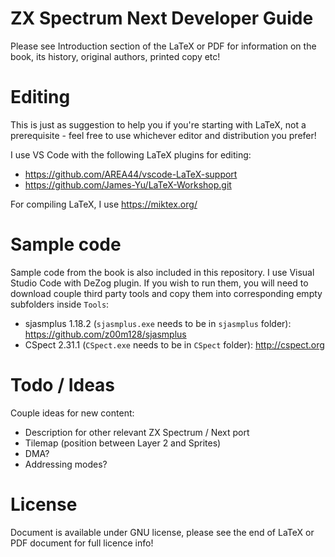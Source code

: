 # ZX Spectrum Next Developer Guide

Please see Introduction section of the LaTeX or PDF for information on the book, its history, original authors, printed copy etc!

# Editing

This is just as suggestion to help you if you're starting with LaTeX, not a prerequisite - feel free to use whichever editor and distribution you prefer!

I use VS Code with the following LaTeX plugins for editing:

- https://github.com/AREA44/vscode-LaTeX-support
- https://github.com/James-Yu/LaTeX-Workshop.git

For compiling LaTeX, I use https://miktex.org/

# Sample code

Sample code from the book is also included in this repository. I use Visual Studio Code with DeZog plugin. If you wish to run them, you will need to download couple third party tools and copy them into corresponding empty subfolders inside `Tools`:

- sjasmplus 1.18.2 (`sjasmplus.exe` needs to be in `sjasmplus` folder): https://github.com/z00m128/sjasmplus
- CSpect 2.31.1 (`CSpect.exe` needs to be in `CSpect` folder): http://cspect.org

# Todo / Ideas

Couple ideas for new content:

- Description for other relevant ZX Spectrum / Next port
- Tilemap (position between Layer 2 and Sprites)
- DMA?
- Addressing modes?

# License

Document is available under GNU license, please see the end of LaTeX or PDF document for full licence info!